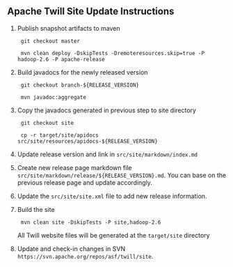 <!--
 Licensed to the Apache Software Foundation (ASF) under one
 or more contributor license agreements.  See the NOTICE file
 distributed with this work for additional information
 regarding copyright ownership.  The ASF licenses this file
 to you under the Apache License, Version 2.0 (the
 "License"); you may not use this file except in compliance
 with the License.  You may obtain a copy of the License at

     http://www.apache.org/licenses/LICENSE-2.0

 Unless required by applicable law or agreed to in writing, software
 distributed under the License is distributed on an "AS IS" BASIS,
 WITHOUT WARRANTIES OR CONDITIONS OF ANY KIND, either express or implied.
 See the License for the specific language governing permissions and
 limitations under the License.
-->

Apache Twill Site Update Instructions
-------------------------------------

1. Publish snapshot artifacts to maven

        git checkout master

        mvn clean deploy -DskipTests -Dremoteresources.skip=true -P hadoop-2.6 -P apache-release
1. Build javadocs for the newly released version

        git checkout branch-${RELEASE_VERSION}

        mvn javadoc:aggregate
1. Copy the javadocs generated in previous step to site directory

        git checkout site
        
        cp -r target/site/apidocs src/site/resources/apidocs-${RELEASE_VERSION}
1. Update release version and link in `src/site/markdown/index.md`
1. Create new release page markdown file `src/site/markdown/release/${RELEASE_VERSION}.md`.
   You can base on the previous release page and update accordingly.
1. Update the `src/site/site.xml` file to add new release information.
1. Build the site

        mvn clean site -DskipTests -P site,hadoop-2.6
   All Twill website files will be generated at the `target/site` directory
1. Update and check-in changes in SVN `https://svn.apache.org/repos/asf/twill/site`.
        
